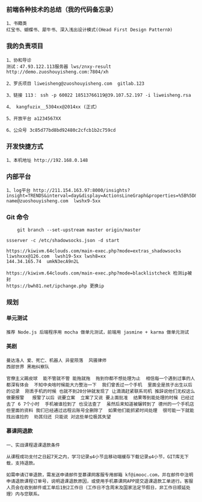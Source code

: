 ### 前端各种技术的总结（我的代码备忘录）
    1、书籍类
    红宝书、蝴蝶书、犀牛书、深入浅出设计模式(《Head First Design Pattern》)

### 我的负责项目

    1、协和导诊
    测试：47.93.122.113服务器 lws/znxy-result http://demo.zuoshouyisheng.com:7804/xh

    2、罗氏项目 liweisheng@zuoshouyisheng.com  gitlab.123

    3、链接 113： ssh -p 60022 18513766119@39.107.52.197 -i liweisheng.rsa

    4、 kangfuzix__5304xx@2014xx (正式）

    5、开放平台 a1234567XX

    6、公众号 3c85d77bd8bd92480c2cfcb1b2c759cd

### 开发快捷方式
    1、本机地址 http://192.168.0.148

### 内部平台
    1、log平台 http://211.154.163.97:8000/insights?insight=TRENDS&interval=day&display=ActionsLineGraph&properties=%5B%5D&filter_test_accounts=false
    name@zuoshouyisheng.com  lwshx9-5xx

### Git 命令
```git
    git branch --set-upstream master origin/master
```

    ssserver -c /etc/shadowsocks.json -d start

    https://kiwivm.64clouds.com/main-exec.php?mode=extras_shadowsocks
    liwshxxx@126.com  lwsh19-5xx lwsh8=xx
    144.34.165.74  umkN3ecA9n2L

    https://kiwivm.64clouds.com/main-exec.php?mode=blacklistcheck 检测ip被封
    https://bwh81.net/ipchange.php 更换ip

### 规划

#### 单元测试
    推荐 Node.js 后端程序用 mocha 做单元测试，前端用 jasmine + karma 做单元测试

#### 美剧
    曼达洛人 爱、死亡、机器人 异星陨落  风骚律师
    西部世界 黑袍纠察队

    官僚主义踢皮球  能不管就不管 能拖就拖  拖到你都不想处理为止  相信每一个遇到过事的人 都深有体会  不知中央啥时候能大力整治一下  我们曾丢过一个手机  里面全是孩子出生以后的记录  刚丢手机的时候 也就不到20分钟就发现了 让滴滴赶紧联系司机 推辞说他们无权这么做要报警   报警了以后 说要立案  立案了又说 要上面批准  结果等到能处理的时候 已经过去了 6 7个小时  手机被谁捡到了 也没法查了  虽然后来知道被辗转到了 德州的一个手机店 但里面的资料 我们已经通过远程云账号全删除了  如果他们能抓紧时间处理  很可能一下就能找出谁捡的  劝其归还 只能说 对这些单位极其失望

#### 慕课网退款

    一、实战课程退课退款条件

    从课程成功支付之日起7天之内，学习记录≤4小节且移动端缓存下载记录≤4小节，GIT库无下载，支持退款。

    如需申请订单退款，需发送申请邮件至慕课网客服专用邮箱 kf@imooc.com，并在邮件中注明申请退款课程订单号，说明退课退款原因，或使用手机慕课网APP提交退课退款工单进行。客服人员会在收到邮件或工单后1到2工作日（工作日不含周末及国家法定节假日，非工作日顺延处理）内与您联系。